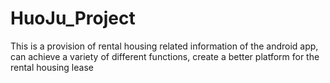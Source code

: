 HuoJu_Project
=============

This is a provision of rental housing related information of the android app, can achieve a variety of different functions, create a better platform for the rental housing lease
